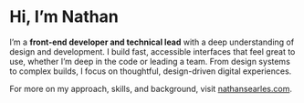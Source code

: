 # Hi, I’m Nathan

I’m a **front-end developer and technical lead** with a deep understanding of design and development. I build fast, accessible interfaces that feel great to use, whether I’m deep in the code or leading a team. From design systems to complex builds, I focus on thoughtful, design-driven digital experiences.

For more on my approach, skills, and background, visit [nathansearles.com](https://nathansearles.com/).
